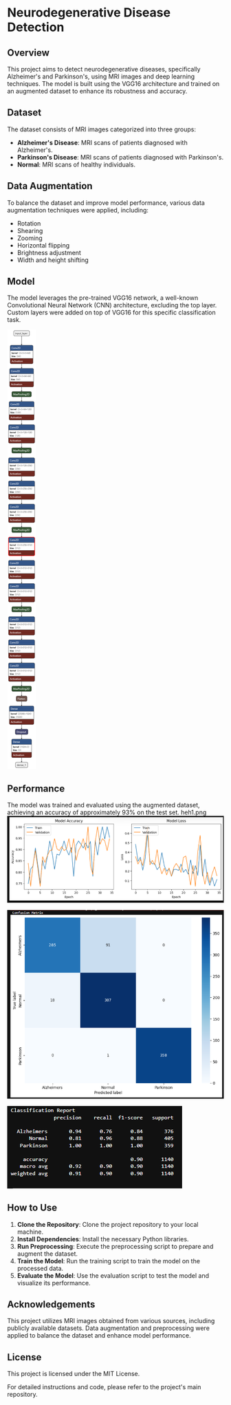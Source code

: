 # Neurodegenerative Disease Detection

## Overview
This project aims to detect neurodegenerative diseases, specifically Alzheimer's and Parkinson's, using MRI images and deep learning techniques. The model is built using the VGG16 architecture and trained on an augmented dataset to enhance its robustness and accuracy.

## Dataset
The dataset consists of MRI images categorized into three groups:

- **Alzheimer's Disease**: MRI scans of patients diagnosed with Alzheimer's.
- **Parkinson's Disease**: MRI scans of patients diagnosed with Parkinson's.
- **Normal**: MRI scans of healthy individuals.

## Data Augmentation
To balance the dataset and improve model performance, various data augmentation techniques were applied, including:

- Rotation
- Shearing
- Zooming
- Horizontal flipping
- Brightness adjustment
- Width and height shifting

## Model
The model leverages the pre-trained VGG16 network, a well-known Convolutional Neural Network (CNN) architecture, excluding the top layer. Custom layers were added on top of VGG16 for this specific classification task.

![archi](heh.png)

## Performance
The model was trained and evaluated using the augmented dataset, achieving an accuracy of approximately 93% on the test set.
heh1.png
![performance](heh1.png)

![confusion matrix](heh2.png)

![metrics](heh3.png)


## How to Use
1. **Clone the Repository**: Clone the project repository to your local machine.
2. **Install Dependencies**: Install the necessary Python libraries.
3. **Run Preprocessing**: Execute the preprocessing script to prepare and augment the dataset.
4. **Train the Model**: Run the training script to train the model on the processed data.
5. **Evaluate the Model**: Use the evaluation script to test the model and visualize its performance.

## Acknowledgements
This project utilizes MRI images obtained from various sources, including publicly available datasets. Data augmentation and preprocessing were applied to balance the dataset and enhance model performance.

## License
This project is licensed under the MIT License.

For detailed instructions and code, please refer to the project's main repository.
